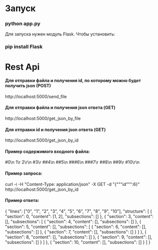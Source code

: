 # Запуск

### python app.py


Для запуска нужен модуль Flask. Чтобы установить:
### pip install Flask

# Rest Api

#### Для отправки файла и получения id, по которому можно будет получить json (POST)
http://localhost:5000/send_file
#### Для отправки файла и получения json ответа (GET)
http://localhost:5000/get_json_by_file

#### Для отправки id и получения json ответа (GET)
http://localhost:5000/get_json_by_id

#### Пример содержимого входного файла:
#0\n
1\r
2\r\n
#3\r
##4\n
##5\n
###6\n
###7\r
##8\n
##9\r
#10\r\n

#### Пример запроса:
curl -i -H "Content-Type: application/json" -X GET -d "{"""id""":6}" http://localhost:5000/get_json_by_id

#### Пример ответа:
{
    "lines": ["0", "1", "2", "3", "4", "5", "6", "7", "8", "9", "10"], 
    "structure": [
        {
            "section": 0, 
            "content": [1, 2], 
            "subsections": []
        }, 
        {
            "section": 3, 
            "content": [], 
            "subsections": [
                {
                    "section": 4, 
                    "content": [], 
                    "subsections": []
                }, 
                {
                    "section": 5, 
                    "content": [], 
                    "subsections": [
                        {
                            "section": 6, 
                            "content": [], 
                            "subsections": []
                        }, 
                        {
                            "section": 7, 
                            "content": [], 
                            "subsections": []
                        }
                    ]
                }, 
                {
                    "section": 8, 
                    "content": [],
                    "subsections": []
                }, 
                {
                    "section": 9, 
                    "content": [], 
                    "subsections": []
                }
            ]
        }, 
        {
            "section": 10, 
            "content": [], 
            "subsections": []
        }
    ]
}
